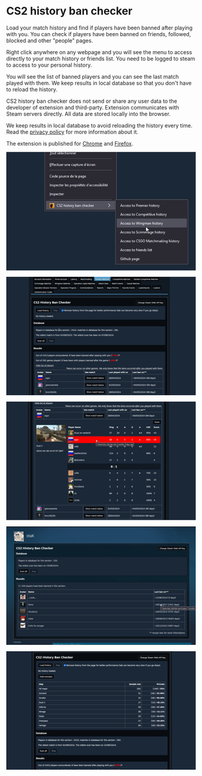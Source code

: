 # CS2 history ban checker

Load your match history and find if players have been banned after playing with you.
You can check if players have been banned on friends, followed, blocked and other "people" pages.

Right click anywhere on any webpage and you will see the menu to access directly to your match history or friends list. You need to be logged to steam to access to your personal history.

You will see the list of banned players and you can see the last match played with them. We keep results in local database so that you don't have to reload the history.

CS2 history ban checker does not send or share any user data to the developer of extension and third-party. Extension communicates with Steam servers directly. All data are stored locally into the browser.

We keep results in local database to avoid reloading the history every time.  
Read the [privacy policy](./privacy-policy.md) for more information about it.

The extension is published for [Chrome](https://chromewebstore.google.com/detail/pniajbbemhplaefaikpgfipmopopjeob) and [Firefox](https://addons.mozilla.org/fr/firefox/addon/cs2-history-ban-checker/).

![](./readme/capture3.png)

![](./readme/capture1.png)

![](./readme/capture2.png)

![](./readme/capture4.png)

![](./readme/capture5.png)
